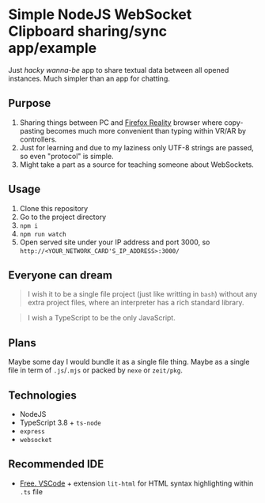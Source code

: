 # Simple NodeJS WebSocket Clipboard sharing/sync app/example

Just *hacky wanna-be* app to share textual data between all opened instances.
Much simpler than an app for chatting.

## Purpose

1. Sharing things between PC and [Firefox Reality](https://mixedreality.mozilla.org/firefox-reality/) browser where copy-pasting becomes much more convenient than typing within VR/AR by controllers.
2. Just for learning and due to my laziness only UTF-8 strings are passed, so even "protocol" is simple.
3. Might take a part as a source for teaching someone about WebSockets.

## Usage

1. Clone this repository
2. Go to the project directory
3. `npm i`
4. `npm run watch`
5. Open served site under your IP address and port 3000, so `http://<YOUR_NETWORK_CARD'S_IP_ADDRESS>:3000/`

## Everyone can dream

>I wish it to be a single file project (just like writting in `bash`) without any extra project files, where an interpreter has a rich standard library.

>I wish a TypeScript to be the only JavaScript.

## Plans

Maybe some day I would bundle it as a single file thing. Maybe as a single file in term of `.js`/`.mjs` or packed by `nexe` or `zeit/pkg`.

## Technologies

* NodeJS
* TypeScript 3.8 + `ts-node`
* `express`
* `websocket`

## Recommended IDE

* [Free. VSCode](https://code.visualstudio.com/) + extension `lit-html` for HTML syntax highlighting within `.ts` file
